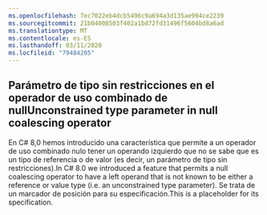 ```yaml
---
ms.openlocfilehash: 7ec7022eb4dcb5496c9a694a3d135ae994ce2239
ms.sourcegitcommit: 21b04008503f402a1bd72fd31496f5604bd8a6ad
ms.translationtype: MT
ms.contentlocale: es-ES
ms.lasthandoff: 03/11/2020
ms.locfileid: "79484205"
---
```

## <a name="unconstrained-type-parameter-in-null-coalescing-operator"></a><span data-ttu-id="ecffc-101">Parámetro de tipo sin restricciones en el operador de uso combinado de null</span><span class="sxs-lookup"><span data-stu-id="ecffc-101">Unconstrained type parameter in null coalescing operator</span></span>

<span data-ttu-id="ecffc-102">En C# 8,0 hemos introducido una característica que permite a un operador de uso combinado nulo tener un operando izquierdo que no se sabe que es un tipo de referencia o de valor (es decir, un parámetro de tipo sin restricciones).</span><span class="sxs-lookup"><span data-stu-id="ecffc-102">In C# 8.0 we introduced a feature that permits a null coalescing operator to have a left operand that is not known to be either a reference or value type (i.e. an unconstrained type parameter).</span></span> <span data-ttu-id="ecffc-103">Se trata de un marcador de posición para su especificación.</span><span class="sxs-lookup"><span data-stu-id="ecffc-103">This is a placeholder for its specification.</span></span>
